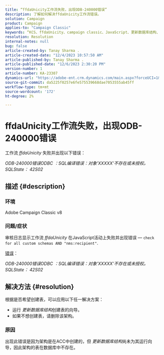 ```yaml
---
title: “ffdaUnicity工作流失败，出现ODB-240000错误”
description: 了解如何解决ffdaUnicity工作流错误。
solution: Campaign
product: Campaign
applies-to: "Campaign Classic"
keywords: “KCS、ffdaUnicity、campaign classic、JavaScript、更新数据库结构、架构”
resolution: Resolution
internal-notes: null
bug: false
article-created-by: Tanay Sharma .
article-created-date: "12/4/2023 10:57:50 AM"
article-published-by: Tanay Sharma .
article-published-date: "12/6/2023 2:30:20 PM"
version-number: 1
article-number: KA-23307
dynamics-url: "https://adobe-ent.crm.dynamics.com/main.aspx?forceUCI=1&pagetype=entityrecord&etn=knowledgearticle&id=c48183f0-9392-ee11-be37-6045bd0061cb"
source-git-commit: da5225f0257e6fe575539668dae7053555ab45ff
workflow-type: tm+mt
source-wordcount: '172'
ht-degree: 2%

---
```


# ffdaUnicity工作流失败，出现ODB-240000错误


工作流 *ffdaUnicity* 失败并出现以下错误：

*ODB-240000错误ODBC ：SQL编译错误：对象&#39;XXXXX&#39;不存在或未授权。 SQLState： 42S02*

## 描述 {#description}


### 环境

Adobe Campaign Classic v8

### 问题/症状

审核日志显示工作流 *ffdaUnicity* 在JavaScript活动上失败并出现错误 —  `check for all custom schemas AND "nms:recipient"`.

<u>错误</u>：

*ODB-240000错误ODBC ：SQL编译错误：对象&#39;XXXXX&#39;不存在或未授权。 SQLState： 42S02*


## 解决方法 {#resolution}


根据是否希望创建表，可以应用以下任一解决方案：

- 运行 *更新数据库结构*&#x200B;创建表的向导。
- 如果不想创建表，请删除该架构。


### 原因

出现此错误是因为架构是在ACC中创建的，但 *更新数据库结构*&#x200B;尚未为其运行向导，因此架构的表在数据库中不存在。
